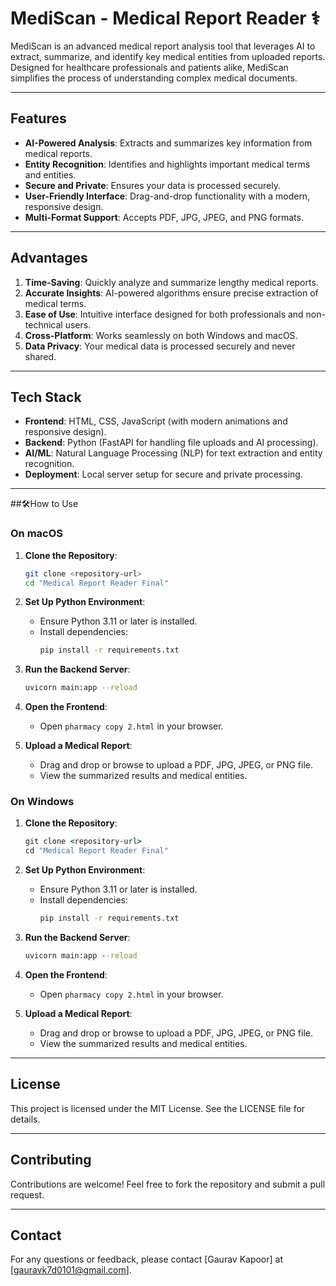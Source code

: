 # MediScan - Medical Report Reader ⚕️

MediScan is an advanced medical report analysis tool that leverages AI to extract, summarize, and identify key medical entities from uploaded reports. Designed for healthcare professionals and patients alike, MediScan simplifies the process of understanding complex medical documents.

---

## Features

- **AI-Powered Analysis**: Extracts and summarizes key information from medical reports.
- **Entity Recognition**: Identifies and highlights important medical terms and entities.
- **Secure and Private**: Ensures your data is processed securely.
- **User-Friendly Interface**: Drag-and-drop functionality with a modern, responsive design.
- **Multi-Format Support**: Accepts PDF, JPG, JPEG, and PNG formats.

---

## Advantages

1. **Time-Saving**: Quickly analyze and summarize lengthy medical reports.
2. **Accurate Insights**: AI-powered algorithms ensure precise extraction of medical terms.
3. **Ease of Use**: Intuitive interface designed for both professionals and non-technical users.
4. **Cross-Platform**: Works seamlessly on both Windows and macOS.
5. **Data Privacy**: Your medical data is processed securely and never shared.

---

## Tech Stack

- **Frontend**: HTML, CSS, JavaScript (with modern animations and responsive design).
- **Backend**: Python (FastAPI for handling file uploads and AI processing).
- **AI/ML**: Natural Language Processing (NLP) for text extraction and entity recognition.
- **Deployment**: Local server setup for secure and private processing.

---

##🛠️How to Use

### On macOS

1. **Clone the Repository**:
   ```bash
   git clone <repository-url>
   cd "Medical Report Reader Final"
   ```

2. **Set Up Python Environment**:
   - Ensure Python 3.11 or later is installed.
   - Install dependencies:
     ```bash
     pip install -r requirements.txt
     ```

3. **Run the Backend Server**:
   ```bash
   uvicorn main:app --reload
   ```

4. **Open the Frontend**:
   - Open `pharmacy copy 2.html` in your browser.

5. **Upload a Medical Report**:
   - Drag and drop or browse to upload a PDF, JPG, JPEG, or PNG file.
   - View the summarized results and medical entities.

### On Windows

1. **Clone the Repository**:
   ```cmd
   git clone <repository-url>
   cd "Medical Report Reader Final"
   ```

2. **Set Up Python Environment**:
   - Ensure Python 3.11 or later is installed.
   - Install dependencies:
     ```cmd
     pip install -r requirements.txt
     ```

3. **Run the Backend Server**:
   ```cmd
   uvicorn main:app --reload
   ```

4. **Open the Frontend**:
   - Open `pharmacy copy 2.html` in your browser.

5. **Upload a Medical Report**:
   - Drag and drop or browse to upload a PDF, JPG, JPEG, or PNG file.
   - View the summarized results and medical entities.

---

## License

This project is licensed under the MIT License. See the LICENSE file for details.

---

## Contributing

Contributions are welcome! Feel free to fork the repository and submit a pull request.

---

## Contact

For any questions or feedback, please contact [Gaurav Kapoor] at [gauravk7d0101@gmail.com].
